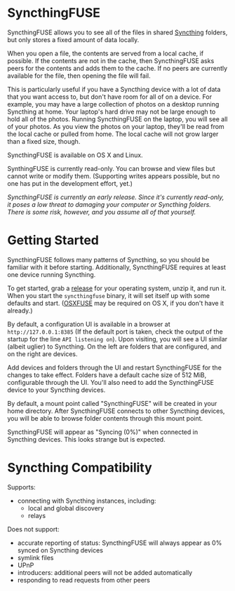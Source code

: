 SyncthingFUSE
=============

SyncthingFUSE allows you to see all of the files in shared [Syncthing](https://syncthing.net) folders, but only stores a fixed amount of data locally.

When you open a file, the contents are served from a local cache, if possible. If the contents are not in the cache, then SyncthingFUSE asks peers for the contents and adds them to the cache. If no peers are currently available for the file, then opening the file will fail.

This is particularly useful if you have a Syncthing device with a lot of data that you want access to, but don't have room for all of on a device. For example, you may have a large collection of photos on a desktop running Syncthing at home. Your laptop's hard drive may not be large enough to hold all of the photos. Running SyncthingFUSE on the laptop, you will see all of your photos. As you view the photos on your laptop, they'll be read from the local cache or pulled from home. The local cache will not grow larger than a fixed size, though.

SyncthingFUSE is available on OS X and Linux.

SynthingFUSE is currently read-only. You can browse and view files but cannot write or modify them. (Supporting writes appears possible, but no one has put in the development effort, yet.)

_SyncthingFUSE is currently an early release. Since it's currently read-only, it poses a low threat to damaging your computer or Syncthing folders. There is some risk, however, and you assume all of that yourself._

Getting Started
===============

SyncthingFUSE follows many patterns of Syncthing, so you should be familiar with it before starting. Additionally, SyncthingFUSE requires at least one device running Syncthing.

To get started, grab a [release](https://github.com/burkemw3/syncthingfuse/releases) for your operating system, unzip it, and run it. When you start the `syncthingfuse` binary, it will set itself up with some defaults and start. ([OSXFUSE](https://osxfuse.github.io/) may be required on OS X, if you don't have it already.)

By default, a configuration UI is available in a browser at `http://127.0.0.1:8385` (If the default port is taken, check the output of the startup for the line `API listening on`). Upon visiting, you will see a UI similar (albeit uglier) to Syncthing. On the left are folders that are configured, and on the right are devices.

Add devices and folders through the UI and restart SyncthingFUSE for the changes to take effect. Folders have a default cache size of 512 MiB, configurable through the UI. You'll also need to add the SyncthingFUSE device to your Syncthing devices.

By default, a mount point called "SyncthingFUSE" will be created in your home directory. After SyncthingFUSE connects to other Syncthing devices, you will be able to browse folder contents through this mount point.

SyncthingFUSE will appear as "Syncing (0%)" when connected in Syncthing devices. This looks strange but is expected.

Syncthing Compatibility
=======================

Supports:

- connecting with Syncthing instances, including:
  - local and global discovery
  - relays

Does not support:

- accurate reporting of status: SyncthingFUSE will always appear as 0% synced on Syncthing devices
- symlink files
- UPnP
- introducers: additional peers will not be added automatically
- responding to read requests from other peers
